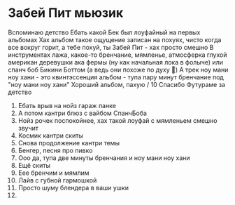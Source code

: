 # Забей Пит мьюзик 

Вспоминаю детство 
Ебать какой Бек был лоуфайный на первых альбомах 
Хах альбом такое ощущение записан на похуях, чисто когда все вокруг горит, а тебе похуй, ты Забей Пит - хах просто смешно
В инструментах лажа, какое-то бренчание, мямленье, атмосферка глухой американ деревушки ака фермы (ну как начальная лока в фолыче) или спанч боб Бикини Боттом (а ведь они похоже по духу 🤔)
А трек ноу мани ноу хани - это квинтэссенция альбом - тупа пару минут бренчание под "ноу мани ноу хани"
Хороший альбом, пахую / 10
Спасибо Футураме за детство 

1. Ебать врыв на нойз гараж панке 
2. А потом кантри блюз с вайбом СпанчБоба 
3. Нойз рочек поспокойнее, хах такой лоуфай с мямленьем смешно звучит 
4. Космик кантри скиты 
5. Снова продолжение кантри темы 
6. Бенгер, песня про пивко 
7. Ооо да, тупа две минуты бренчания и ноу мани ноу хани 
8. Ещё скиты 
9. Еее бренчим и мямлим 
10. Лайв с губной гармошкой 
11. Просто шуму блендера в ваши ушки 
12. 